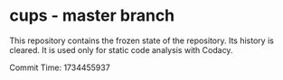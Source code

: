 # cups - master branch

This repository contains the frozen state of the repository.
Its history is cleared. It is used only for static code
analysis with Codacy.

Commit Time: 1734455937